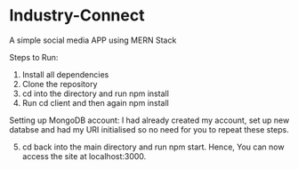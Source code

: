 # Industry-Connect
A simple social media APP using MERN Stack

Steps to Run:
1. Install all dependencies
2. Clone the repository
3. cd into the directory and run npm install
4. Run cd client and then again npm install

Setting up MongoDB account:
I had already created my account, set up new databse and had my URI initialised so no need for you to repeat these steps.

5. cd back into the main directory and run npm start. Hence, You can now access the site at localhost:3000.
